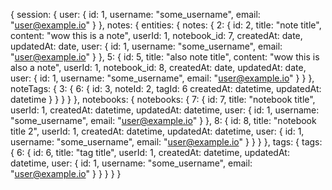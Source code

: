 {
    session: {
        user: {
            id: 1,
            username: "some_username",
            email: "user@example.io"
        }
    },
    notes: {
        entities: {
            notes: {
                2: {
                    id: 2,
                    title: "note title",
                    content: "wow this is a note",
                    userId: 1,
                    notebook_id: 7,
                    createdAt: date,
                    updatedAt: date,
                    user: {
                        id: 1,
                        username: "some_username",
                        email: "user@example.io"
                    }
                },
                5: {
                    id: 5,
                    title: "also note title",
                    content: "wow this is also a note",
                    userId: 1,
                    notebook_id: 8,
                    createdAt: date,
                    updatedAt: date,
                    user: {
                        id: 1,
                        username: "some_username",
                        email: "user@example.io"
                    }
                }
            },
            noteTags: {
                3: {
                    6: {
                        id: 3,
                        noteId: 2,
                        tagId: 6
                        createdAt: datetime,
                        updatedAt: datetime
                    }
                }
            }
        }
    },
    notebooks: {
        notebooks: {
            7: {
                id: 7,
                title: "notebook title",
                userId: 1,
                createdAt: datetime,
                updatedAt: datetime,
                user: {
                    id: 1,
                    username: "some_username",
                    email: "user@example.io"
                }
            },
            8: {
                id: 8,
                title: "notebook title 2",
                userId: 1,
                createdAt: datetime,
                updatedAt: datetime,
                user: {
                    id: 1,
                    username: "some_username",
                    email: "user@example.io"
                }
            }
        }
    },
    tags: {
        tags: {
            6: {
                id: 6,
                title: "tag title",
                userId: 1,
                createdAt: datetime,
                updatedAt: datetime,
                user: {
                    id: 1,
                    username: "some_username",
                    email: "user@example.io"
                }
            }
        }
    }
}
